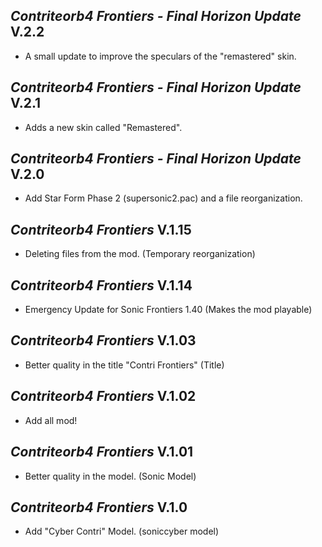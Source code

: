 ## *Contriteorb4 Frontiers - Final Horizon Update* V.2.2
- A small update to improve the speculars of the "remastered" skin.
## *Contriteorb4 Frontiers - Final Horizon Update* V.2.1
- Adds a new skin called "Remastered".
## *Contriteorb4 Frontiers - Final Horizon Update* V.2.0
- Add Star Form Phase 2 (supersonic2.pac) and a file reorganization.
## *Contriteorb4 Frontiers* V.1.15
- Deleting files from the mod. (Temporary reorganization)
## *Contriteorb4 Frontiers* V.1.14
- Emergency Update for Sonic Frontiers 1.40 (Makes the mod playable)
## *Contriteorb4 Frontiers* V.1.03
- Better quality in the title "Contri Frontiers" (Title)
## *Contriteorb4 Frontiers* V.1.02
- Add all mod!
## *Contriteorb4 Frontiers* V.1.01
- Better quality in the model. (Sonic Model)
## *Contriteorb4 Frontiers* V.1.0
- Add "Cyber Contri" Model. (soniccyber model)
